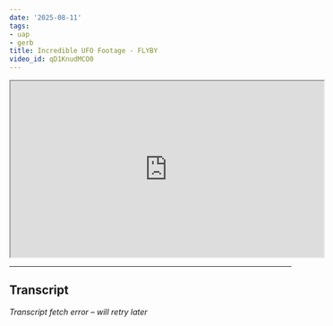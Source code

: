 ```yaml
---
date: '2025-08-11'
tags:
- uap
- gerb
title: Incredible UFO Footage - FLYBY
video_id: qD1KnudMCO0
---
```


<iframe width="560" height="315" src="https://www.youtube.com/embed/qD1KnudMCO0" allowfullscreen></iframe>

---

## Transcript
*Transcript fetch error – will retry later*